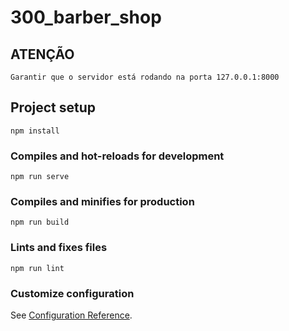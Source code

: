 # 300_barber_shop

## ATENÇÃO
 ```
 Garantir que o servidor está rodando na porta 127.0.0.1:8000
 ```

## Project setup
```
npm install
```

### Compiles and hot-reloads for development
```
npm run serve
```

### Compiles and minifies for production
```
npm run build
```

### Lints and fixes files
```
npm run lint
```

### Customize configuration
See [Configuration Reference](https://cli.vuejs.org/config/).
